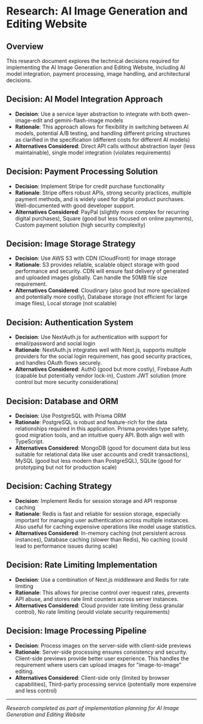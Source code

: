 # Research: AI Image Generation and Editing Website

## Overview
This research document explores the technical decisions required for implementing the AI Image Generation and Editing Website, including AI model integration, payment processing, image handling, and architectural decisions.

## Decision: AI Model Integration Approach
- **Decision**: Use a service layer abstraction to integrate with both qwen-image-edit and gemini-flash-image models
- **Rationale**: This approach allows for flexibility in switching between AI models, potential A/B testing, and handling different pricing structures as clarified in the specification (different costs for different AI models)
- **Alternatives Considered**: Direct API calls without abstraction layer (less maintainable), single model integration (violates requirements)

## Decision: Payment Processing Solution
- **Decision**: Implement Stripe for credit purchase functionality
- **Rationale**: Stripe offers robust APIs, strong security practices, multiple payment methods, and is widely used for digital product purchases. Well-documented with good developer support.
- **Alternatives Considered**: PayPal (slightly more complex for recurring digital purchases), Square (good but less focused on online payments), Custom payment solution (high security complexity)

## Decision: Image Storage Strategy
- **Decision**: Use AWS S3 with CDN (CloudFront) for image storage
- **Rationale**: S3 provides reliable, scalable object storage with good performance and security. CDN will ensure fast delivery of generated and uploaded images globally. Can handle the 50MB file size requirement.
- **Alternatives Considered**: Cloudinary (also good but more specialized and potentially more costly), Database storage (not efficient for large image files), Local storage (not scalable)

## Decision: Authentication System
- **Decision**: Use NextAuth.js for authentication with support for email/password and social login
- **Rationale**: NextAuth.js integrates well with Next.js, supports multiple providers for the social login requirement, has good security practices, and handles OAuth flows securely.
- **Alternatives Considered**: Auth0 (good but more costly), Firebase Auth (capable but potentially vendor lock-in), Custom JWT solution (more control but more security considerations)

## Decision: Database and ORM
- **Decision**: Use PostgreSQL with Prisma ORM
- **Rationale**: PostgreSQL is robust and feature-rich for the data relationships required in this application. Prisma provides type safety, good migration tools, and an intuitive query API. Both align well with TypeScript.
- **Alternatives Considered**: MongoDB (good for document data but less suitable for relational data like user accounts and credit transactions), MySQL (good but less modern than PostgreSQL), SQLite (good for prototyping but not for production scale)

## Decision: Caching Strategy
- **Decision**: Implement Redis for session storage and API response caching
- **Rationale**: Redis is fast and reliable for session storage, especially important for managing user authentication across multiple instances. Also useful for caching expensive operations like model usage statistics.
- **Alternatives Considered**: In-memory caching (not persistent across instances), Database caching (slower than Redis), No caching (could lead to performance issues during scale)

## Decision: Rate Limiting Implementation
- **Decision**: Use a combination of Next.js middleware and Redis for rate limiting
- **Rationale**: This allows for precise control over request rates, prevents API abuse, and stores rate limit counters across server instances.
- **Alternatives Considered**: Cloud provider rate limiting (less granular control), No rate limiting (would violate security requirements)

## Decision: Image Processing Pipeline
- **Decision**: Process images on the server-side with client-side previews
- **Rationale**: Server-side processing ensures consistency and security. Client-side previews provide better user experience. This handles the requirement where users can upload images for "image-to-image" editing.
- **Alternatives Considered**: Client-side only (limited by browser capabilities), Third-party processing service (potentially more expensive and less control)

---
*Research completed as part of implementation planning for AI Image Generation and Editing Website*